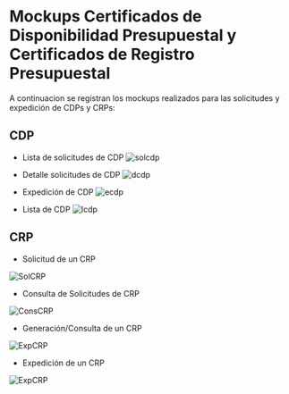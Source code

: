 # Mockups Certificados de Disponibilidad Presupuestal y Certificados de Registro Presupuestal

A continuacion se registran los mockups realizados para las solicitudes y expedición de CDPs y CRPs:

## CDP
- Lista de solicitudes de CDP
![solcdp](mockups/CDP/SolicitudesCDP.png)

- Detalle solicitudes de CDP
![dcdp](mockups/CDP/VerCDP.png)

- Expedición de CDP
![ecdp](mockups/CDP/ExpedirCDP.png)

- Lista de CDP
![lcdp](mockups/CDP/ListaCDP.png)


## CRP

- Solicitud de un CRP

![SolCRP](mockups/CRP/SolicitarCRP.png)

- Consulta de Solicitudes de CRP

![ConsCRP](mockups/CRP/ConsultarCRP.png)

- Generación/Consulta de un CRP

![ExpCRP](mockups/CRP/GenerarCRP.png)

- Expedición de un CRP

![ExpCRP](mockups/CRP/ExpedirCRP.png)
